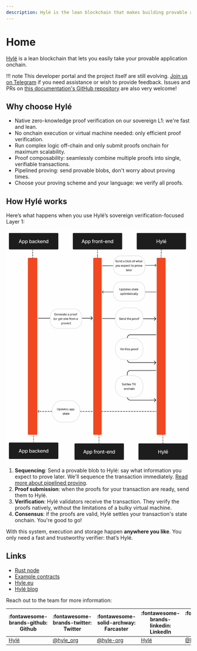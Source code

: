 ```yaml
---
description: Hylé is the lean blockchain that makes building provable apps easy. This is your developer documentation.
---
```


# Home

[Hylé](https://hyle.eu/) is a lean blockchain that lets you easily take your provable application onchain.

!!! note
    This developer portal and the project itself are still evolving. [Join us on Telegram](https://t.me/hyle_org) if you need assistance or wish to provide feedback. Issues and PRs on [this documentation's GitHub repository](https://github.com/Hyle-org/devhub-hyle) are also very welcome!

## Why choose Hylé

- Native zero-knowledge proof verification on our sovereign L1: we're fast and lean.
- No onchain execution or virtual machine needed: only efficient proof verification.
- Run complex logic off-chain and only submit proofs onchain for maximum scalability.
- Proof composability: seamlessly combine multiple proofs into single, verifiable transactions.
- Pipelined proving: send provable blobs, don't worry about proving times.
- Choose your proving scheme and your language: we verify all proofs.

## How Hylé works

Here’s what happens when you use Hylé’s sovereign verification-focused Layer 1:

![](./assets/img/hyle-main-diagram.jpg)

1. **Sequencing**: Send a provable blob to Hylé: say what information you expect to prove later. We'll sequence the transaction immediately. [Read more about pipelined proving](https://blog.hyle.eu/an-introduction-to-delayed-proving/).
1. **Proof submission**: when the proofs for your transaction are ready, send them to Hylé.
1. **Verification**: Hylé validators receive the transaction. They verify the proofs natively, without the limitations of a bulky virtual machine.
1. **Consensus**: if the proofs are valid, Hylé settles your transaction's state onchain. You're good to go!

With this system, execution and storage happen **anywhere you like**. You only need a fast and trustworthy verifier: that’s Hylé.

## Links

- [Rust node](http://github.com/hyle-org/hyle)
- [Example contracts](http://github.com/hyle-org/examples)
- [Hyle.eu](https://hyle.eu)
- [Hylé blog](https://blog.hyle.eu)

Reach out to the team for more information:

| :fontawesome-brands-github: Github | :fontawesome-brands-twitter: Twitter | :fontawesome-solid-archway: Farcaster | :fontawesome-brands-linkedin: LinkedIn | :fontawesome-brands-youtube: Youtube |:fontawesome-brands-telegram: Telegram|
|-------------------------------------|--------------------------------------|--------------------------------------|--------------------------------------|--------------------------------------|--------------------------------------|
| [Hylé](https://github.com/Hyle-org) | [@hyle_org](https://x.com/hyle_org)  | [@hyle-org](https://warpcast.com/hyle-org) | [Hylé](https://www.linkedin.com/company/hyl-/) | [@Hylé](https://www.youtube.com/@Hyl%C3%A9-org) | [@hyle_org](https://t.me/hyle_org)|
